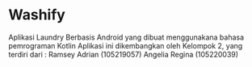 # Washify

Aplikasi Laundry Berbasis Android yang dibuat menggunakana bahasa pemrograman Kotlin
Aplikasi ini dikembangkan oleh Kelompok 2, yang terdiri dari :
Ramsey Adrian (105219057)
Angelia Regina (105220039)
